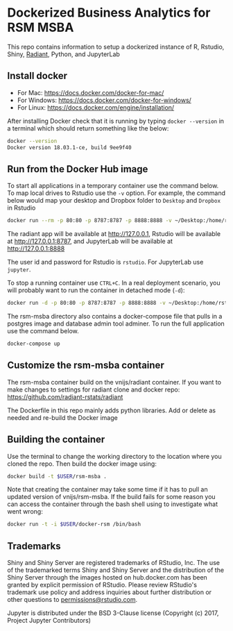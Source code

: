 Dockerized Business Analytics for RSM MSBA
===========================================

This repo contains information to setup a dockerized instance of R, Rstudio, Shiny, [Radiant](https://radiant-rstats/radiant), Python, and JupyterLab 

## Install docker

* For Mac: https://docs.docker.com/docker-for-mac/
* For Windows: https://docs.docker.com/docker-for-windows/
* For Linux: https://docs.docker.com/engine/installation/

After installing Docker check that it is running by typing `docker --version` in a terminal which should return something like the below:

```bash
docker --version
Docker version 18.03.1-ce, build 9ee9f40
```

## Run from the Docker Hub image

To start all applications in a temporary container use the command below. To map local drives to Rstudio use the `-v` option. For example, the command below would map your desktop and Dropbox folder to `Desktop` and `Dropbox` in Rstudio

```bash
docker run --rm -p 80:80 -p 8787:8787 -p 8888:8888 -v ~/Desktop:/home/rstudio/Desktop -v ~/Dropbox:/home/rstudio/Dropbox vnijs/rsm-msba
```

The radiant app will be available at <a href="http://127.0.0.1" target="_blank">http://127.0.0.1</a>,  Rstudio will be available at <a href="http://127.0.0.1:8787" target="_blank">http://127.0.0.1:8787</a>, and JupyterLab will be available at 
<a href="http://127.0.0.1:8888" target="_blank">http://127.0.0.1:8888</a>

The user id and password for Rstudio is `rstudio`. For JupyterLab use `jupyter`.

To stop a running container use `CTRL+C`. In a real deployment scenario, you will probably want to run the container in detached mode (`-d`):

```bash
docker run -d -p 80:80 -p 8787:8787 -p 8888:8888 -v ~/Desktop:/home/rstudio/Desktop -v ~/Dropbox:/home/rstudio/Dropbox vnijs/rsm-msba
```

The rsm-msba directory also contains a docker-compose file that pulls in a postgres image and database admin tool adminer. To run the full application use the command below. 

```sh
docker-compose up
```

## Customize the rsm-msba container

The rsm-msba container build on the vnijs/radiant container. If you want to make changes to settings for radiant clone and docker repo: https://github.com/radiant-rstats/radiant

The Dockerfile in this repo mainly adds python libraries. Add or delete as needed and re-build the Docker image

## Building the container

Use the terminal to change the working directory to the location where you cloned the repo. Then build the docker image using:

```sh
docker build -t $USER/rsm-msba .
```

Note that creating the container may take some time if it has to pull an updated version of vnijs/rsm-msba. If the build fails for some reason you can access the container through the bash shell using to investigate what went wrong:

```sh
docker run -t -i $USER/docker-rsm /bin/bash
```

## Trademarks

Shiny and Shiny Server are registered trademarks of RStudio, Inc. The use of the trademarked terms Shiny and Shiny Server and the distribution of the Shiny Server through the images hosted on hub.docker.com has been granted by explicit permission of RStudio. Please review RStudio's trademark use policy and address inquiries about further distribution or other questions to permissions@rstudio.com.

Jupyter is distributed under the BSD 3-Clause license (Copyright (c) 2017, Project Jupyter Contributors)
